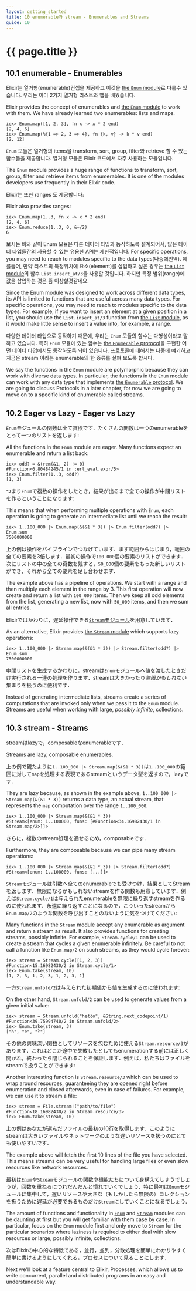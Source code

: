 ```yaml
---
layout: getting_started
title: 10 enumerable과 stream - Enumerables and Streams
guide: 10
---
```


# {{ page.title }}

  <div class="toc"></div>
  <p></p>

## 10.1 enumerable - Enumerables

Elixir는 열거형(enumerable)컨셉을 제공하고 이것을 [the `Enum` module](/docs/stable/elixir/Enum.html)로 다룰수 있습니다.
우리는 이미 2가지 열거형 리스트와 맵을 배웠습니다.

Elixir provides the concept of enumerables and [the `Enum` module](/docs/stable/elixir/Enum.html) to work with them. We have already learned two enumerables: lists and maps.

```iex
iex> Enum.map([1, 2, 3], fn x -> x * 2 end)
[2, 4, 6]
iex> Enum.map(%{1 => 2, 3 => 4}, fn {k, v} -> k * v end)
[2, 12]
```

`Enum` 모듈은 열거형의 items을 transform, sort, group, filter와 retrieve 할 수 있는 함수들을 제공합니다. 
열거형 모듈은 Elixir 코드에서 자주 사용하는 모듈입니다.

The `Enum` module provides a huge range of functions to transform, sort, group, filter and retrieve items from enumerables. It is one of the modules developers use frequently in their Elixir code.

Elixir는 또한 ranges 도 제공합니다:

Elixir also provides ranges:

```iex
iex> Enum.map(1..3, fn x -> x * 2 end)
[2, 4, 6]
iex> Enum.reduce(1..3, 0, &+/2)
6
```

보시는 바와 같이 Enum 모듈은 다른 데이터 타입과 동작하도록 설계되어서, 많은 데이터 타입들간의 사용할 수 있는 유용한 API는 제한적입니다. For specific operations, you may need to reach to modules specific to the data types(나중에번역). 예를들어, 만약 리스트의 특정위치에 요소(element)를 삽입하고 싶은 경우는 [the `List` module](/docs/stable/elixir/List.html)의 함수 `List.insert_at/3`을 사용할 것입니다. 하지만 특정 범위(range)에 값을 삽입하는 것은 좀 이상할것같네요.

Since the Enum module was designed to work across different data types, its API is limited to functions that are useful across many data types. For specific operations, you may need to reach to modules specific to the data types. For example, if you want to insert an element at a given position in a list, you should use the `List.insert_at/3` function from [the `List` module](/docs/stable/elixir/List.html), as it would make little sense to insert a value into, for example, a range.

다양한 데이터 타입으로 동작하기 때문에, 우리는 `Enum` 모듈의 함수는 다형성이라고 말하고 있습니다. 특히 `Enum` 모듈에 있는 함수는 [the `Enumerable` protocol](/docs/stable/elixir/Enumerable.html)을 구현한 어떤 데이터 타입에서도 동작하도록 되어 있습니다. 프로토콜에 대해서는 나중에 얘기하고 지금은 stream 이라는 enumerable의 한 종류를 살펴 보도록 합시다.

We say the functions in the `Enum` module are polymorphic because they can work with diverse data types. In particular, the functions in the `Enum` module can work with any data type that implements [the `Enumerable` protocol](/docs/stable/elixir/Enumerable.html). We are going to discuss Protocols in a later chapter, for now we are going to move on to a specific kind of enumerable called streams.

## 10.2 Eager vs Lazy - Eager vs Lazy

`Enum`モジュールの関数は全て貪欲です．たくさんの関数は一つのenumerableをとって一つのリストを返します:

All the functions in the `Enum` module are eager. Many functions expect an enumerable and return a list back:

```iex
iex> odd? = &(rem(&1, 2) != 0)
#Function<6.80484245/1 in :erl_eval.expr/5>
iex> Enum.filter(1..3, odd?)
[1, 3]
```

つまり`Enum`で複数の操作をしたとき，結果が出るまで全ての操作が中間リストを作るということになります:

This means that when performing multiple operations with `Enum`, each operation is going to generate an intermediate list until we reach the result:

```iex
iex> 1..100_000 |> Enum.map(&(&1 * 3)) |> Enum.filter(odd?) |> Enum.sum
7500000000
```

上の例は操作をパイプラインでつなげています．まず範囲からはじまり，範囲の全ての要素を3倍します．最初の操作で`100_000`個の要素のリストができます．次にリストの中の全ての奇数を残すと，`50_000`個の要素をもった新しいリストができ，それから全ての要素を足し合わせます．

The example above has a pipeline of operations. We start with a range and then multiply each element in the range by 3. This first operation will now create and return a list with `100_000` items. Then we keep all odd elements from the list, generating a new list, now with `50_000` items, and then we sum all entries.

Elixirではかわりに，遅延操作できる[`Stream`モジュール](/docs/stable/elixir/Stream.html)を用意しています．

As an alternative, Elixir provides [the `Stream` module](/docs/stable/elixir/Stream.html) which supports lazy operations:

```iex
iex> 1..100_000 |> Stream.map(&(&1 * 3)) |> Stream.filter(odd?) |> Enum.sum
7500000000
```

中間リストを生成するかわりに，streamは`Enum`モジュールへ値を渡したときだけ実行される一連の処理を作ります．streamは大きかったり*無限かもしれない*集まりを扱うのに便利です．

Instead of generating intermediate lists, streams create a series of computations that are invoked only when we pass it to the `Enum` module. Streams are useful when working with large, *possibly infinite*, collections.

## 10.3 stream - Streams

streamはlazyで，composableなenumerableです．

Streams are lazy, composable enumerables.

上の例で観たように`1..100_000 |> Stream.map(&(&1 * 3))`は`1..100_000`の範囲に対して`map`を処理する表現であるstreamというデータ型を返すので，lazyです．

They are lazy because, as shown in the example above, `1..100_000 |> Stream.map(&(&1 * 3))` returns a data type, an actual stream, that represents the `map` computation over the range `1..100_000`:

```iex
iex> 1..100_000 |> Stream.map(&(&1 * 3))
#Stream<[enum: 1..100000, funs: [#Function<34.16982430/1 in Stream.map/2>]]>
```

さらに，複数のstream処理を通せるため，composableです．

Furthermore, they are composable because we can pipe many stream operations:

```iex
iex> 1..100_000 |> Stream.map(&(&1 * 3)) |> Stream.filter(odd?)
#Stream<[enum: 1..100000, funs: [...]]>
```

`Stream`モジュールは引数へ全てのenumerableでも受けつけ，結果としてStreamを返します．無限になるかもしれないstreamを作る関数も用意しています．例えば`Stream.cycle/1`は与えられたenumerableを無限に繰り返すstreamを作るのに使われます．永遠に繰り返すことになるので，こういったstreamから`Enum.map/2`のような関数を呼び出すことのないように気をつけてください:

Many functions in the `Stream` module accept any enumerable as argument and return a stream as result. It also provides functions for creating streams, possibly infinite. For example, `Stream.cycle/1` can be used to create a stream that cycles a given enumerable infinitely. Be careful to not call a function like `Enum.map/2` on such streams, as they would cycle forever:

```iex
iex> stream = Stream.cycle([1, 2, 3])
#Function<15.16982430/2 in Stream.cycle/1>
iex> Enum.take(stream, 10)
[1, 2, 3, 1, 2, 3, 1, 2, 3, 1]
```

一方`Stream.unfold/2`は与えられた初期値から値を生成するのに使われます:

On the other hand, `Stream.unfold/2` can be used to generate values from a given initial value:

```iex
iex> stream = Stream.unfold("hełło", &String.next_codepoint/1)
#Function<39.75994740/2 in Stream.unfold/2>
iex> Enum.take(stream, 3)
["h", "e", "ł"]
```

その他の興味深い関数としてリソースを包むために使える`Stream.resource/3`があります．これはどこか途中で失敗したとしてもenumerationする前には正しく開かれ，終わったら閉じられることを保証します．例えば，私たちはファイルをstreamで扱うことができます:

Another interesting function is `Stream.resource/3` which can be used to wrap around resources, guaranteeing they are opened right before enumeration and closed afterwards, even in case of failures. For example, we can use it to stream a file:

```iex
iex> stream = File.stream!("path/to/file")
#Function<18.16982430/2 in Stream.resource/3>
iex> Enum.take(stream, 10)
```

上の例はあなたが選んだファイルの最初の10行を取得します．このようにstreamは大きいファイルやネットワークのような遅いリソースを扱うのにとても使いやすいです．

The example above will fetch the first 10 lines of the file you have selected. This means streams can be very useful for handling large files or even slow resources like network resources.

最初は[`Enum`](/docs/stable/elixir/Enum.html)や[`Stream`](/docs/stable/elixir/Stream.html)モジュールの関数や機能たちについて身構えてしまうでしょうが，回数を重ねるにつれだんだんと慣れていくでしょう．特に最初は`Enum`モジュールに集中して，遅いリソースや大きな（もしかしたら無限の）コレクションを扱うために遅延が必要であるものだけ`Stream`にしていくことになるでしょう．

The amount of functions and functionality in [`Enum`](/docs/stable/elixir/Enum.html) and [`Stream`](/docs/stable/elixir/Stream.html) modules can be daunting at first but you will get familiar with them case by case. In particular, focus on the `Enum` module first and only move to `Stream` for the particular scenarios where laziness is required to either deal with slow resources or large, possibly infinite, collections.

次はElixirの中心的な特徴である，並行，並列，分散処理を簡単にわかりやすく簡単に書けるようにしてくれる，プロセスについて見ることにします．

Next we'll look at a feature central to Elixir, Processes, which allows us to write concurrent, parallel and distributed programs in an easy and understandable way.

